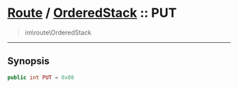 # [Route](route.md) / [OrderedStack](route-OrderedStack.md) :: PUT
 > im\route\OrderedStack
____

## Synopsis
```php
public int PUT = 0x08
```
